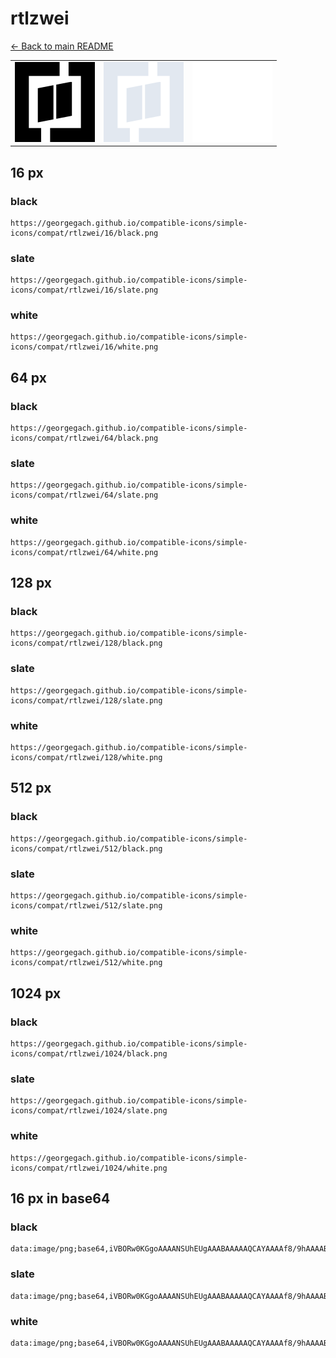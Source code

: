 # rtlzwei

[← Back to main README](../../README.md)

<table><tr>
  <td><img src="./128/black.png" width="128" alt="rtlzwei black icon" /></td>
  <td><img src="./128/slate.png" width="128" alt="rtlzwei slate icon" /></td>
  <td><img src="./128/white.png" width="128" alt="rtlzwei white icon" /></td>
</tr></table>

## 16 px

### black
```
https://georgegach.github.io/compatible-icons/simple-icons/compat/rtlzwei/16/black.png
```

### slate
```
https://georgegach.github.io/compatible-icons/simple-icons/compat/rtlzwei/16/slate.png
```

### white
```
https://georgegach.github.io/compatible-icons/simple-icons/compat/rtlzwei/16/white.png
```

## 64 px

### black
```
https://georgegach.github.io/compatible-icons/simple-icons/compat/rtlzwei/64/black.png
```

### slate
```
https://georgegach.github.io/compatible-icons/simple-icons/compat/rtlzwei/64/slate.png
```

### white
```
https://georgegach.github.io/compatible-icons/simple-icons/compat/rtlzwei/64/white.png
```

## 128 px

### black
```
https://georgegach.github.io/compatible-icons/simple-icons/compat/rtlzwei/128/black.png
```

### slate
```
https://georgegach.github.io/compatible-icons/simple-icons/compat/rtlzwei/128/slate.png
```

### white
```
https://georgegach.github.io/compatible-icons/simple-icons/compat/rtlzwei/128/white.png
```

## 512 px

### black
```
https://georgegach.github.io/compatible-icons/simple-icons/compat/rtlzwei/512/black.png
```

### slate
```
https://georgegach.github.io/compatible-icons/simple-icons/compat/rtlzwei/512/slate.png
```

### white
```
https://georgegach.github.io/compatible-icons/simple-icons/compat/rtlzwei/512/white.png
```

## 1024 px

### black
```
https://georgegach.github.io/compatible-icons/simple-icons/compat/rtlzwei/1024/black.png
```

### slate
```
https://georgegach.github.io/compatible-icons/simple-icons/compat/rtlzwei/1024/slate.png
```

### white
```
https://georgegach.github.io/compatible-icons/simple-icons/compat/rtlzwei/1024/white.png
```

## 16 px in base64

### black
```
data:image/png;base64,iVBORw0KGgoAAAANSUhEUgAAABAAAAAQCAYAAAAf8/9hAAAABmJLR0QA/wD/AP+gvaeTAAAA1ElEQVQ4jcXSPWpCQRQF4E8xKQQbQbBIkz3EDWQXFm4gXbaRjWQlacTGHQRiosRSQUgUUziTNzzm/XQeOMwwd+bce+ceODdw7YJHHMrxrmYckv2pHOwl+y02GYGfsO7wgV+MMYoXYjnLFtXEhEstWrjHBM+YY4WnuhYipngJsVU4e6i6n6vgLnCsaK8SbaZQi+sL5D4xRSdwg6PiU2sFjvjEF17xhm+8V2UpG6mpKhIjdRRjila+wQyLwNuMwL+V02yjwD0G4Wzo4shK5KaQivbrHsMfTyE3nSx+p3kAAAAASUVORK5CYII=
```

### slate
```
data:image/png;base64,iVBORw0KGgoAAAANSUhEUgAAABAAAAAQCAYAAAAf8/9hAAAABmJLR0QA/wD/AP+gvaeTAAABIUlEQVQ4jcWSP0oDURjEf/OIIoKYiCF/iIFcQBtLK2+RwgulEfQQnsAj2KXRE4Q16mJAFxUETXZsFjdmNZvO6R7f++bNvBlFcWKWQYq7je3WKE6OA7oEb8yPw9JlAPs9P6SzxXElf4kJdlzc5wMgWK+GW8mfSE1MHUC5Bd90m7WD5WJckTSN4udr0P5PBQsYxUkvWLsoPQL1Ee3x5GUAnP1uIUMUP/WxBkAFMQYBHGIwaeF+4ROl0EHqAE2wBUtTKk+hBP9P8GcKGWQji1j2NASNSwlsT5HuMPfgCxGuZk4fe63aaCUFe43quaTTVS3kTcyqbGtN5qTbrg6jh2SIvF7cyqucKzB1UF2Bt5B6KyPdAfUKBHPNKKZgfZPabJZZ+AKb+3F/h3ou0gAAAABJRU5ErkJggg==
```

### white
```
data:image/png;base64,iVBORw0KGgoAAAANSUhEUgAAABAAAAAQCAYAAAAf8/9hAAAABmJLR0QA/wD/AP+gvaeTAAAA40lEQVQ4jcWSMW4CMRBFn9GGAokGaaUtaLhDuEBuQZEL0HGNXIST0ETbcAMkCEFQJtJKYaNPMybWxth0fGnk0Yz9Z8bzUR6fAJJeJDXdZI88msD/7SaLwD8BhwjBj51fwBY4AxVQYq15rHOtSCrsXGdHkDSRNJW0kPQuaQfMUyP4hzPgzXI7Cz/fuh/rYGxWATK7iXu2kMTjCf59SgfO7AC0/H1qkqAFPoA9sARWwNE5t4mW6ArJiyWFUEhOkl+Tl/IT8OqcqyXVQD/CcZVyWK00+waGFhsBk1Q3sS2EpIPMNFwA4kamNBT3GuYAAAAASUVORK5CYII=
```

